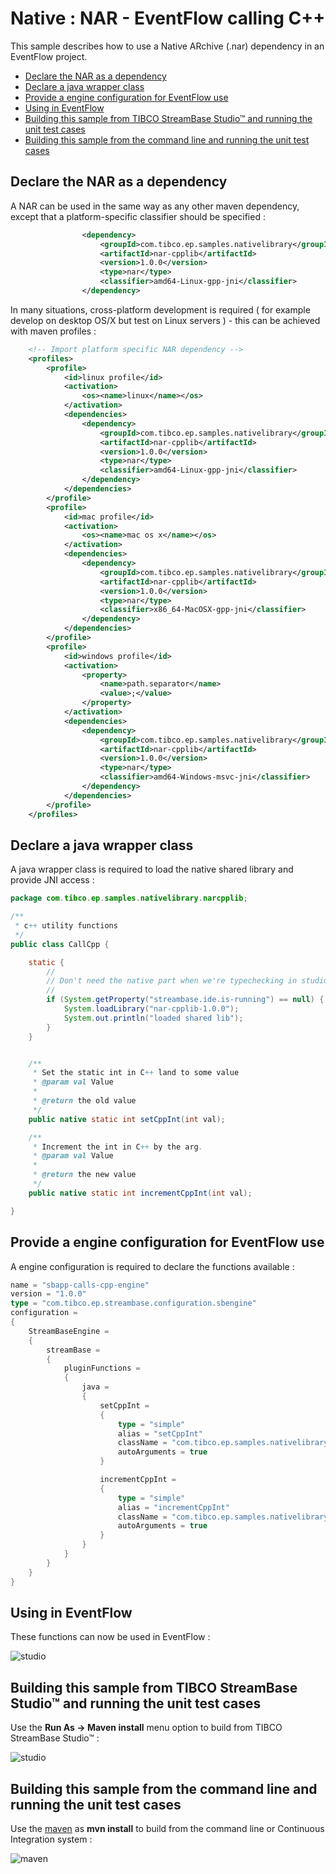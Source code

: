 # Native : NAR - EventFlow calling C++

This sample describes how to use a Native ARchive (.nar) dependency in an EventFlow project.

* [Declare the NAR as a dependency](#declare-the-nar-as-a-dependency)
* [Declare a java wrapper class](#declare-a-java-wrapper-class)
* [Provide a engine configuration for EventFlow use](#provide-a-engine-configuration-for-eventflow-use)
* [Using in EventFlow](#using-in-eventflow)
* [Building this sample from TIBCO StreamBase Studio&trade; and running the unit test cases](#building-this-sample-from-tibco-streambase-studio-trade-and-running-the-unit-test-cases)
* [Building this sample from the command line and running the unit test cases](#building-this-sample-from-the-command-line-and-running-the-unit-test-cases)

## Declare the NAR as a dependency

A NAR can be used in the same way as any other maven dependency, except that a platform-specific
classifier should be specified :

```xml
                <dependency>
                    <groupId>com.tibco.ep.samples.nativelibrary</groupId>
                    <artifactId>nar-cpplib</artifactId>
                    <version>1.0.0</version>
                    <type>nar</type>
                    <classifier>amd64-Linux-gpp-jni</classifier>
                </dependency>
``` 

In many situations, cross-platform development is required ( for example develop on desktop OS/X but 
test on Linux servers ) - this can be achieved with maven profiles :

```xml
    <!-- Import platform specific NAR dependency -->
    <profiles>
        <profile>
            <id>linux profile</id>
            <activation>
                <os><name>linux</name></os>
            </activation>
            <dependencies>
                <dependency>
                    <groupId>com.tibco.ep.samples.nativelibrary</groupId>
                    <artifactId>nar-cpplib</artifactId>
                    <version>1.0.0</version>
                    <type>nar</type>
                    <classifier>amd64-Linux-gpp-jni</classifier>
                </dependency>
            </dependencies>
        </profile>
        <profile>
            <id>mac profile</id>
            <activation>
                <os><name>mac os x</name></os>
            </activation>
            <dependencies>
                <dependency>
                    <groupId>com.tibco.ep.samples.nativelibrary</groupId>
                    <artifactId>nar-cpplib</artifactId>
                    <version>1.0.0</version>
                    <type>nar</type>
                    <classifier>x86_64-MacOSX-gpp-jni</classifier>
                </dependency>
            </dependencies>
        </profile>
        <profile>
            <id>windows profile</id>
            <activation>
                <property>
                    <name>path.separator</name>
                    <value>;</value>
                </property>
            </activation>
            <dependencies>
                <dependency>
                    <groupId>com.tibco.ep.samples.nativelibrary</groupId>
                    <artifactId>nar-cpplib</artifactId>
                    <version>1.0.0</version>
                    <type>nar</type>
                    <classifier>amd64-Windows-msvc-jni</classifier>
                </dependency>
            </dependencies>
        </profile>
    </profiles>

```

## Declare a java wrapper class

A java wrapper class is required to load the native shared library and provide JNI access :

```java
package com.tibco.ep.samples.nativelibrary.narcpplib;

/**
 * c++ utility functions
 */
public class CallCpp {

    static {
        //
        // Don't need the native part when we're typechecking in studio
        //
        if (System.getProperty("streambase.ide.is-running") == null) {
            System.loadLibrary("nar-cpplib-1.0.0");
            System.out.println("loaded shared lib");
        }
    }


    /**
     * Set the static int in C++ land to some value
     * @param val Value
     * 
     * @return the old value
     */
    public native static int setCppInt(int val);

    /**
     * Increment the int in C++ by the arg.
     * @param val Value
     * 
     * @return the new value
     */
    public native static int incrementCppInt(int val);

}
```

## Provide a engine configuration for EventFlow use

A engine configuration is required to declare the functions available :

```scala
name = "sbapp-calls-cpp-engine"
version = "1.0.0"
type = "com.tibco.ep.streambase.configuration.sbengine"
configuration =
{
    StreamBaseEngine =
    {
        streamBase =
        {
            pluginFunctions =
            {
                java =
                {
                    setCppInt =
                    {
                        type = "simple"
                        alias = "setCppInt"
                        className = "com.tibco.ep.samples.nativelibrary.narcpplib.CallCpp"
                        autoArguments = true
                    }

                    incrementCppInt =
                    {
                        type = "simple"
                        alias = "incrementCppInt"
                        className = "com.tibco.ep.samples.nativelibrary.narcpplib.CallCpp"
                        autoArguments = true
                    }
                }
            }
        }
    }
}
```

## Using in EventFlow

These functions can now be used in EventFlow :

![studio](images/studioFunction.png)

## Building this sample from TIBCO StreamBase Studio&trade; and running the unit test cases

Use the **Run As -> Maven install** menu option to build from TIBCO StreamBase Studio&trade; :

![studio](images/studiounit.gif)

## Building this sample from the command line and running the unit test cases

Use the [maven](https://maven.apache.org) as **mvn install** to build from the command line or Continuous Integration system :

![maven](images/maven.gif)
